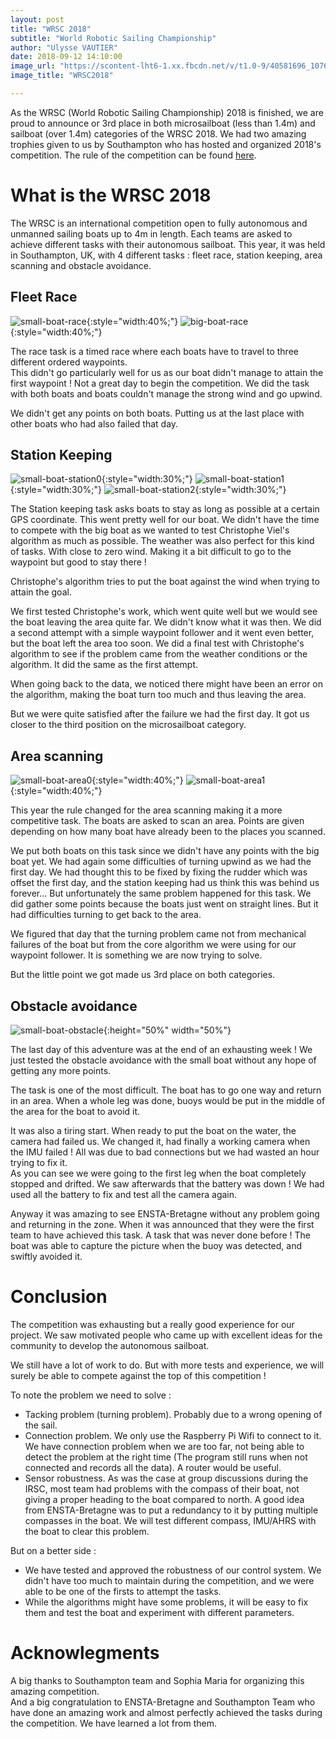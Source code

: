 ```yaml
---
layout: post
title: "WRSC 2018"
subtitle: "World Robotic Sailing Championship"
author: "Ulysse VAUTIER"
date: 2018-09-12 14:10:00
image_url: "https://scontent-lht6-1.xx.fbcdn.net/v/t1.0-9/40581696_1076313605864642_3684660693870575616_o.jpg?_nc_cat=0&oh=c7d35a0b1030224af075854aebaa628f&oe=5C379091"
image_title: "WRSC2018"

---
```


As the WRSC (World Robotic Sailing Championship) 2018 is finished, we are proud to announce or 3rd place in both microsailboat (less than 1.4m) and sailboat (over 1.4m) categories of the WRSC 2018. We had two amazing trophies given to us by Southampton who has hosted and organized 2018's competition. The rule of the competition can be found [here](https://www.roboticsailing.org/2018/wp-content/uploads/2018/08/WRSC2018_rules_v1-1.pdf).

# What is the WRSC 2018

The WRSC is an international competition open to fully autonomous and unmanned sailing boats up to 4m in length. Each teams are asked to achieve different tasks with their autonomous sailboat. This year, it was held in Southampton, UK, with 4 different tasks : fleet race, station keeping, area scanning and obstacle avoidance.

## Fleet Race

![small-boat-race](/img/WRSC/race1.PNG){:style="width:40%;"}
![big-boat-race](/img/WRSC/race2.PNG){:style="width:40%;"}

The race task is a timed race where each boats have to travel to three different ordered waypoints.  
This didn't go particularly well for us as our boat didn't manage to attain the first waypoint ! Not a great day to begin the competition. We did the task with both boats and boats couldn't manage the strong wind and go upwind.

We didn't get any points on both boats. Putting us at the last place with other boats who had also failed that day.

## Station Keeping

![small-boat-station0](/img/WRSC/stationk1.PNG){:style="width:30%;"}
![small-boat-station1](/img/WRSC/stationkeeping2.PNG){:style="width:30%;"}
![small-boat-station2](/img/WRSC/stationkeeping.PNG){:style="width:30%;"}

The Station keeping task asks boats to stay as long as possible at a certain GPS coordinate.
This went pretty well for our boat. We didn't have the time to compete with the big boat as we wanted to test Christophe Viel's algorithm as much as possible. The weather was also perfect for this kind of tasks. With close to zero wind. Making it a bit difficult to go to the waypoint but good to stay there !

Christophe's algorithm tries to put the boat against the wind when trying to attain the goal.

We first tested Christophe's work, which went quite well but we would see the boat leaving the area quite far. We didn't know what it was then. We did a second attempt with a simple waypoint follower and it went even better, but the boat left the area too soon. We did a final test with Christophe's algorithm to see if the problem came from the weather conditions or the algorithm. It did the same as the first attempt.

When going back to the data, we noticed there might have been an error on the algorithm, making the boat turn too much and thus leaving the area.

But we were quite satisfied after the failure we had the first day. It got us closer to the third position on the microsailboat category.

## Area scanning

![small-boat-area0](/img/WRSC/area1.PNG){:style="width:40%;"}
![small-boat-area1](/img/WRSC/area2.PNG){:style="width:40%;"}

This year the rule changed for the area scanning making it a more competitive task. The boats are asked to scan an area. Points are given depending on how many boat have already been to the places you scanned.

We put both boats on this task since we didn't have any points with the big boat yet. We had again some difficulties of turning upwind as we had the first day. We had thought this to be fixed by fixing the rudder which was offset the first day, and the station keeping had us think this was behind us forever... But unfortunately the same problem happened for this task. We did gather some points because the boats just went on straight lines. But it had difficulties turning to get back to the area.

We figured that day that the turning problem came not from mechanical failures of the boat but from the core algorithm we were using for our waypoint follower. It is something we are now trying to solve.

But the little point we got made us 3rd place on both categories.

## Obstacle avoidance

![small-boat-obstacle](/img/WRSC/obs.PNG){:height="50%" width="50%"}


The last day of this adventure was at the end of an exhausting week ! We just tested the obstacle avoidance with the small boat without any hope of getting any more points.

The task is one of the most difficult. The boat has to go one way and return in an area. When a whole leg was done, buoys would be put in the middle of the area for the boat to avoid it.

It was also a tiring start. When ready to put the boat on the water, the camera had failed us. We changed it, had finally a working camera when the IMU failed ! All was due to bad connections but we had wasted an hour trying to fix it.  
As you can see we were going to the first leg when the boat completely stopped and drifted. We saw afterwards that the battery was down ! We had used all the battery to fix and test all the camera again.

Anyway it was amazing to see ENSTA-Bretagne without any problem going and returning in the zone. When it was announced that they were the first team to have achieved this task. A task that was never done before ! The boat was able to capture the picture when the buoy was detected, and swiftly avoided it.

# Conclusion
The competition was exhausting but a really good experience for our project. We saw motivated people who came up with excellent ideas for the community to develop the autonomous sailboat.

We still have a lot of work to do. But with more tests and experience, we will surely be able to compete against the top of this competition !

To note the problem we need to solve :
- Tacking problem (turning problem). Probably due to a wrong opening of the sail.
- Connection problem. We only use the Raspberry Pi Wifi to connect to it. We have connection problem when we are too far, not being able to detect the problem at the right time (The program still runs when not connected and records all the data). A router would be useful.
- Sensor robustness. As was the case at group discussions during the IRSC, most team had problems with the compass of their boat, not giving a proper heading to the boat compared to north. A good idea from ENSTA-Bretagne was to put a redundancy to it by putting multiple compasses in the boat. We will test different compass, IMU/AHRS with the boat to clear this problem.


But on a better side :
- We have tested and approved the robustness of our control system. We didn't have too much to maintain during the competition, and we were able to be one of the firsts to attempt the tasks.
- While the algorithms might have some problems, it will be easy to fix them and test the boat and experiment with different parameters.

# Acknowlegments
A big thanks to Southampton team and Sophia Maria for organizing this amazing competition.  
And a big congratulation to ENSTA-Bretagne and Southampton Team who have done an amazing work and almost perfectly achieved the tasks during the competition. We have learned a lot from them.
